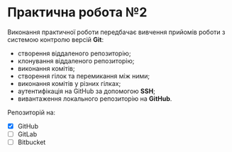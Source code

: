 # Практична робота №2
Виконання практичної роботи передбачає вивчення прийомів роботи з системою контролю версій **Git**:
*	створення віддаленого репозиторію;
*	клонування віддаленого репозиторію;
*	виконання комітів;
*	створення гілок та перемикання між ними;
*	виконання комітів у різних гілках;
*	аутентифікація на GitHub за допомогою **SSH**;
*	вивантаження локального репозиторію на **GitHub**.

Репозиторій на:
- [X] GitHub
- [ ] GitLab
- [ ] Bitbucket
